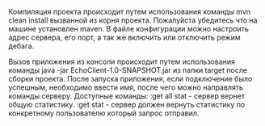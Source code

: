 Компиляция проекта происходит путем использования команды mvn clean install вызванной из корня проекта. Пожалуйста убедитесь что на машине установлен maven.
В файле конфигурации можно настроить адрес сервера, его порт, а так же включить или отключить режим дебага.


Вызов приложения из консоли происходит путем использования команды java -jar EchoClient-1.0-SNAPSHOT.jar из папки target после сборки проекта.
После запуска приложения, если подключение было успешным, необходимо ввести имя, после чего можно направлять команды серверу.
Доступные команды:
  :get all stat - сервер вернет общую статистику.
  :get stat - сервер должен вернуть статистику по конкретному пользователю который запрос отправил.
